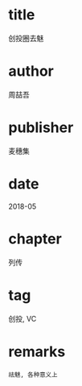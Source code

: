 # title
创投圈去魅

# author
周喆吾

# publisher
麦穗集

# date
2018-05

# chapter
列传

# tag
创投, VC

# remarks
`祛魅, 各种意义上`
